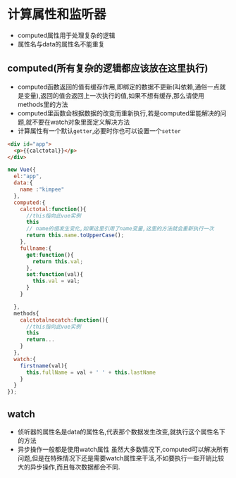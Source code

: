 # 计算属性和监听器
  - computed属性用于处理复杂的逻辑
  - 属性名与data的属性名不能重复

## computed(所有复杂的逻辑都应该放在这里执行)
  - computed函数返回的值有缓存作用,即绑定的数据不更新(叫依赖,通俗一点就是变量),返回的值会返回上一次执行的值,如果不想有缓存,那么请使用methods里的方法
  - computed里函数会根据数据的改变而重新执行,若是computed里能解决的问题,就不要在watch对象里面定义解决方法
  - 计算属性有一个默认`getter`,必要时你也可以设置一个`setter`
  ```html
  <div id="app">
    <p>{{calctotal}}</p>
  </div>
  ```
  ```js
  new Vue({
    el:"app",
    data:{
      name :"kimpee"
    },
    computed:{
      calctotal:function(){
        //this指向此vue实例
        this
        // name的值发生变化,如果这里引用了name变量,这里的方法就会重新执行一次
        return this.name.toUpperCase();
      },
      fullname:{
        get:function(){
          return this.val;
        },
        set:function(val){
          this.val = val;
        }
      }

    },
    methods{
      calctotalnocatch:function(){
        //this指向此vue实例
        this
        return...
      }
    },
    watch:{
      firstname(val){
        this.fullName = val + ' ' + this.lastName
      }
    }
  });
  ```
## watch
  - 侦听器的属性名是data的属性名,代表那个数据发生改变,就执行这个属性名下的方法
  - 异步操作一般都是使用watch属性
  虽然大多数情况下,computed可以解决所有问题,但是在特殊情况下还是需要watch属性来干活,不如要执行一些开销比较大的异步操作,而且每次数据都会不同.
